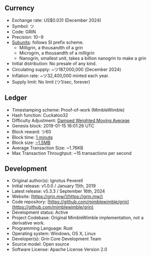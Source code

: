 
## Currency
- Exchange rate:  US$0.031 (December 2024)
- Symbol:  ツ 
- Code:  GRIN
- Precision:  10−9
- [Subunits](https://github.com/mimblewimble/grin/blob/master/core/src/consensus.rs#L36-L40): follows SI prefix scheme.
  - Milligrin, a thousandth of a grin
  - Microgrin, a thousandth of a milligrin
  - Nanogrin, smallest unit, takes a billion nanogrin to make a grin
- Initial distribution:  No presale of any kind.
- Circulating supply:  ~ツ187,000,000 (December 2024)
- Inflation rate: ~ツ32,400,000 minted each year.
- Supply limit:  No limit (ツ1/sec, forever)

## Ledger
- Timestamping scheme:  Proof-of-work (MimbleWimble)
- Hash function:  Cuckatoo32
- Difficulty Adjustment: [Damped Weighted Moving Average](https://github.com/mimblewimble/grin/blob/master/core/src/consensus.rs#L174)
- Genesis block: 2019-01-15 16:01:26 UTC
- Block reward:  ツ60
- Block time: [1 minute](https://github.com/mimblewimble/grin/blob/master/core/src/consensus.rs#L36-L40)
- Block size: [~1.5MB](https://github.com/mimblewimble/grin/blob/master/core/src/consensus.rs#L110C1-L122C42)
- Average Transaction Size: ~1.76KB
- Max Transaction Throughput: ~15 transactions per second

## Development
- Original author(s):  Ignotus Peverell
- Initial release:  v1.0.0 / January 15th, 2019
- Latest release:  v5.3.3 / September 16th, 2024
- Website:  [https://grin.mw/](https://grin.mw/)
- Code repository:  [https://github.com/mimblewimble/grin](https://github.com/mimblewimble/grin)
- Development status:  Active
- Project Codebase:  Original MimbleWimble implementation, not a derivative work. 
- Programming Language:  Rust
- Operating system:  Windows, OS X, Linux
- Developer(s):  Grin Core Development Team
- Source model:  Open source
- Software License:  Apache License Version 2.0


